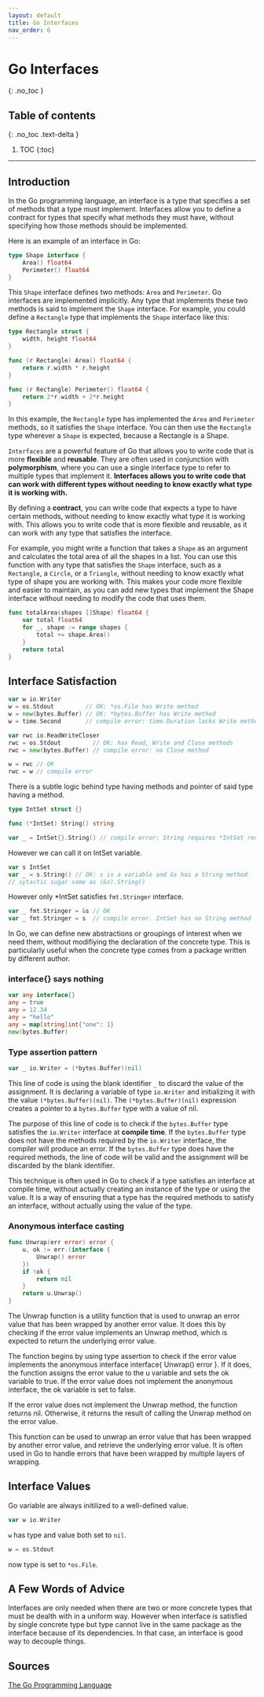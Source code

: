 ```yaml
---
layout: default
title: Go Interfaces
nav_order: 6
---
```


# Go Interfaces

{: .no_toc }

## Table of contents
{: .no_toc .text-delta }

1. TOC
{:toc}

---

## Introduction

In the Go programming language, an interface is a type that specifies a set of methods that a type must implement. Interfaces allow you to define a contract for types that specify what methods they must have, without specifying how those methods should be implemented.

Here is an example of an interface in Go:

```Go
type Shape interface {
    Area() float64
    Perimeter() float64
}
```

This `Shape` interface defines two methods: `Area` and `Perimeter`. Go interfaces are implemented implicitly. Any type that implements these two methods is said to implement the `Shape` interface. For example, you could define a `Rectangle` type that implements the `Shape` interface like this:

```Go
type Rectangle struct {
    width, height float64
}

func (r Rectangle) Area() float64 {
    return r.width * r.height
}

func (r Rectangle) Perimeter() float64 {
    return 2*r.width + 2*r.height
}
```

In this example, the `Rectangle` type has implemented the `Area` and `Perimeter` methods, so it satisfies the `Shape` interface. You can then use the `Rectangle` type wherever a `Shape` is expected, because a Rectangle is a Shape.

`Interfaces` are a powerful feature of Go that allows you to write code that is more **flexible** and **reusable**. They are often used in conjunction with **polymorphism**, where you can use a single interface type to refer to multiple types that implement it. **Interfaces allows you to write code that can work with different types without needing to know exactly what type it is working with.**

By defining a **contract**, you can write code that expects a type to have certain methods, without needing to know exactly what type it is working with. This allows you to write code that is more flexible and reusable, as it can work with any type that satisfies the interface.

For example, you might write a function that takes a `Shape` as an argument and calculates the total area of all the shapes in a list. You can use this function with any type that satisfies the `Shape` interface, such as a `Rectangle`, a `Circle`, or a `Triangle`, without needing to know exactly what type of shape you are working with. This makes your code more flexible and easier to maintain, as you can add new types that implement the Shape interface without needing to modify the code that uses them.

```Go
func totalArea(shapes []Shape) float64 {
    var total float64
    for _, shape := range shapes {
        total += shape.Area()
    }
    return total
}
```

## Interface Satisfaction

```Go
var w io.Writer
w = os.Stdout         // OK: *os.File has Write method
w = new(bytes.Buffer) // OK: *bytes.Buffer has Write method
w = time.Second       // compile error: time.Duration lacks Write method

var rwc io.ReadWriteCloser
rwc = os.Stdout         // OK: has Read, Write and Close methods
rwc = new(bytes.Buffer) // compile error: no Close method

w = rwc // OK
rwc = w // compile error
```  

There is a subtle logic behind type having methods and pointer of said type having a method. 

```Go
type IntSet struct {}

func (*IntSet) String() string

var _ = IntSet{}.String() // compile error: String requires *IntSet receiver
```

However we can call it on IntSet variable.

```Go
var s IntSet
var _ = s.String() // OK: s is a variable and &s has a String method
// sytactic sugar same as (&s).String()
```

However only *IntSet satisfies `fmt.Stringer` interface.

```Go
var _ fmt.Stringer = &s // OK
var _ fmt.Stringer = s  // compile error. IntSet has no String method
```

In Go, we can define new abstractions or groupings of interest when we need them, without modifiying the declaration of the concrete type. This is particularly useful when the concrete type comes from a package written by different author. 

### interface{} says nothing

```Go
var any interface{}
any = true
any = 12.34
any = "hello"
any = map[string]int{"one": 1}
new(bytes.Buffer)
```

### Type assertion pattern

```Go
var _ io.Writer = (*bytes.Buffer)(nil)
```
This line of code is using the blank identifier `_` to discard the value of the assignment. It is declaring a variable of type `io.Writer` and initializing it with the value `(*bytes.Buffer)(nil)`. The `(*bytes.Buffer)(nil)` expression creates a pointer to a `bytes.Buffer` type with a value of nil.

The purpose of this line of code is to check if the `bytes.Buffer` type satisfies the `io.Writer` interface at **compile time**. If the `bytes.Buffer` type does not have the methods required by the `io.Writer` interface, the compiler will produce an error. If the `bytes.Buffer` type does have the required methods, the line of code will be valid and the assignment will be discarded by the blank identifier.

This technique is often used in Go to check if a type satisfies an interface at compile time, without actually creating an instance of the type or using the value. It is a way of ensuring that a type has the required methods to satisfy an interface, without actually using the value of the type.

### Anonymous interface casting

```Go
func Unwrap(err error) error {
	u, ok := err.(interface {
		Unwrap() error
	})
	if !ok {
		return nil
	}
	return u.Unwrap()
}
```

The Unwrap function is a utility function that is used to unwrap an error value that has been wrapped by another error value. It does this by checking if the error value implements an Unwrap method, which is expected to return the underlying error value.

The function begins by using type assertion to check if the error value implements the anonymous interface interface{ Unwrap() error }. If it does, the function assigns the error value to the u variable and sets the ok variable to true. If the error value does not implement the anonymous interface, the ok variable is set to false.

If the error value does not implement the Unwrap method, the function returns nil. Otherwise, it returns the result of calling the Unwrap method on the error value.

This function can be used to unwrap an error value that has been wrapped by another error value, and retrieve the underlying error value. It is often used in Go to handle errors that have been wrapped by multiple layers of wrapping.

## Interface Values

Go variable are always initilized to a well-defined value.

```Go
var w io.Writer
```

`w` has type and value both set to `nil`.

```Go
w = os.Stdout
```
now type is set to `*os.File`.

## A Few Words of Advice

Interfaces are only needed when there are two or more concrete types that must be dealth with in a uniform way. However when interface is satisfied by single concrete type but type cannot live in the same package as the interface because of its dependencies. In that case, an interface is good way to decouple things. 

## Sources
[The Go Programming Language](https://www.gopl.io/)